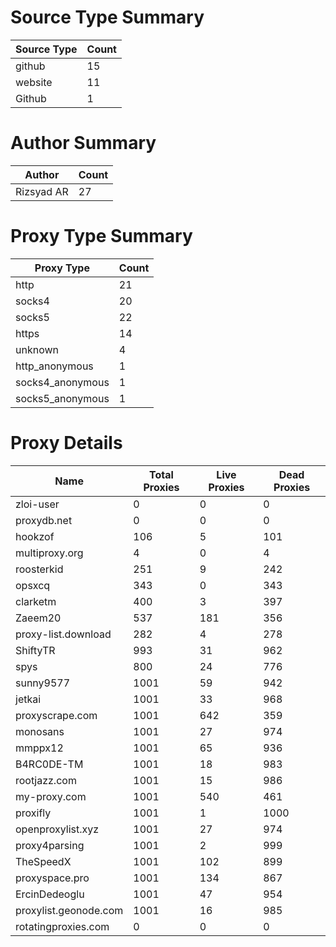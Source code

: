 # Source Type Summary

| Source Type | Count |
|-------------|-------|
| github | 15 |
| website | 11 |
| Github | 1 |


# Author Summary

| Author | Count |
|--------|-------|
| Rizsyad AR | 27 |


# Proxy Type Summary

| Proxy Type | Count |
|------------|-------|
| http | 21 |
| socks4 | 20 |
| socks5 | 22 |
| https | 14 |
| unknown | 4 |
| http_anonymous | 1 |
| socks4_anonymous | 1 |
| socks5_anonymous | 1 |


# Proxy Details

| Name | Total Proxies | Live Proxies | Dead Proxies |
|------|---------------|--------------|---------------|
| zloi-user | 0 | 0 | 0 |
| proxydb.net | 0 | 0 | 0 |
| hookzof | 106 | 5 | 101 |
| multiproxy.org | 4 | 0 | 4 |
| roosterkid | 251 | 9 | 242 |
| opsxcq | 343 | 0 | 343 |
| clarketm | 400 | 3 | 397 |
| Zaeem20 | 537 | 181 | 356 |
| proxy-list.download | 282 | 4 | 278 |
| ShiftyTR | 993 | 31 | 962 |
| spys | 800 | 24 | 776 |
| sunny9577 | 1001 | 59 | 942 |
| jetkai | 1001 | 33 | 968 |
| proxyscrape.com | 1001 | 642 | 359 |
| monosans | 1001 | 27 | 974 |
| mmppx12 | 1001 | 65 | 936 |
| B4RC0DE-TM | 1001 | 18 | 983 |
| rootjazz.com | 1001 | 15 | 986 |
| my-proxy.com | 1001 | 540 | 461 |
| proxifly | 1001 | 1 | 1000 |
| openproxylist.xyz | 1001 | 27 | 974 |
| proxy4parsing | 1001 | 2 | 999 |
| TheSpeedX | 1001 | 102 | 899 |
| proxyspace.pro | 1001 | 134 | 867 |
| ErcinDedeoglu | 1001 | 47 | 954 |
| proxylist.geonode.com | 1001 | 16 | 985 |
| rotatingproxies.com | 0 | 0 | 0 |
